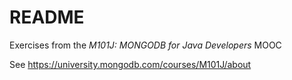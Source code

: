 # README #

Exercises from the *M101J: MONGODB for Java Developers* MOOC

See https://university.mongodb.com/courses/M101J/about 